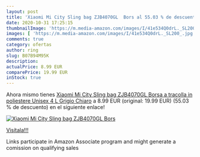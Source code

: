 ```yaml
---
layout: post
title: 'Xiaomi Mi City Sling bag ZJB4070GL  Bors al 55.03 % de descuento'
date: 2020-10-31 17:25:15
thumbnailImage: 'https://m.media-amazon.com/images/I/41e534Q0drL._SL200_.jpg'
images: [ 'https://m.media-amazon.com/images/I/41e534Q0drL._SL200_.jpg' ]
comments: true
category: ofertas
author: ring
slug: B07B94M95K
description:
actualPrice: 8.99 EUR
comparePrice: 19.99 EUR
inStock: true
---
```


Ahora mismo tienes [Xiaomi Mi City Sling bag ZJB4070GL  Borsa a tracolla in poliestere  Unisex  4 L  Grigio Chiaro](https://www.amazon.it/dp/B07B94M95K/?tag=tolees00-21) a 8.99 EUR (original: 19.99 EUR) (55.03 %  de descuento) en el siguiente enlace!

[![Xiaomi Mi City Sling bag ZJB4070GL  Bors](https://m.media-amazon.com/images/I/41e534Q0drL._SL200_.jpg)](https://www.amazon.it/dp/B07B94M95K/?tag=tolees00-21)

[Visítala!!!](https://www.amazon.it/dp/B07B94M95K/?tag=tolees00-21)

Links participate in Amazon Associate program and might generate a comission on qualifying sales
